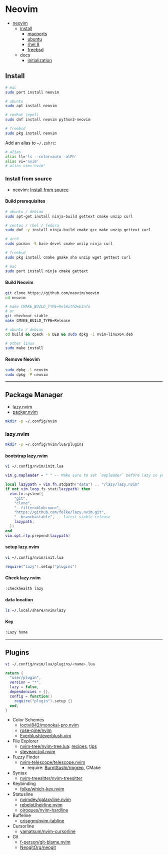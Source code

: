 # Neovim

- [neovim](https://github.com/neovim/neovim)
  - [install](https://github.com/neovim/neovim/wiki/Installing-Neovim)
    - [macports](https://github.com/neovim/neovim/wiki/Installing-Neovim#macports)
    - [ubuntu](https://github.com/neovim/neovim/wiki/Installing-Neovim#ubuntu)
    - [rhel 8](https://github.com/neovim/neovim/wiki/Installing-Neovim#centos-8--rhel-8)
    - [freebsd](https://github.com/neovim/neovim/wiki/Installing-Neovim#freebsd)
  - docs
    - [initialization](https://neovim.io/doc/user/starting.html#initialization)

## Install

```bash
# mac
sudo port install neovim

# ubuntu
sudo apt install neovim

# redhat (epel)
sudo dnf install neovim python3-neovim

# freebsd
sudo pkg install neovim
```

Add an alias to `~/.zshrc`:

```bash
# alias
alias ll='ls --color=auto -alFh'
alias vi='nvim'
# alias vim='nvim'
```

### Install from source

- neovim: [Install from source](https://github.com/neovim/neovim/wiki/Installing-Neovim#install-from-source)

#### Build prerequisites

```bash
# ubuntu / debian
sudo apt-get install ninja-build gettext cmake unzip curl

# centos / rhel / fedora
sudo dnf -y install ninja-build cmake gcc make unzip gettext curl

# arch
sudo pacman -S base-devel cmake unzip ninja curl

# freebsd
sudo pkg install cmake gmake sha unzip wget gettext curl

# mac
sudo port install ninja cmake gettext
```

#### Build Neovim

```bash
git clone https://github.com/neovim/neovim
cd neovim

# make CMAKE_BUILD_TYPE=RelWithDebInfo
# or
git checkout stable
make CMAKE_BUILD_TYPE=Release

# ubuntu / debian
cd build && cpack -G DEB && sudo dpkg -i nvim-linux64.deb

# other linux
sudo make install
```

#### Remove Neovim

```bash
sudo dpkg -l neovim
sudo dpkg -P neovim
```

---

## Package Manager

- [lazy.nvim](https://github.com/folke/lazy.nvim)
- [packer.nvim](https://github.com/wbthomason/packer.nvim)


```bash
mkdir -p ~/.config/nvim
```

### lazy.nvim

```bash
mkdir -p ~/.config/nvim/lua/plugins
```

#### bootstrap lazy.nvim

```bash
vi ~/.config/nvim/init.lua
```

```lua
vim.g.mapleader = " " -- Make sure to set `mapleader` before lazy so your mappings are correct

local lazypath = vim.fn.stdpath("data") .. "/lazy/lazy.nvim"
if not vim.loop.fs_stat(lazypath) then
  vim.fn.system({
    "git",
    "clone",
    "--filter=blob:none",
    "https://github.com/folke/lazy.nvim.git",
    "--branch=stable", -- latest stable release
    lazypath,
  })
end
vim.opt.rtp:prepend(lazypath)
```

#### setup lazy.nvim

```bash
vi ~/.config/nvim/init.lua
```

```lua
require("lazy").setup("plugins")
```

#### Check lazy.nvim

```bash
:checkhealth lazy
```

#### data location

```bash
ls ~/.local/share/nvim/lazy
```

#### Key

```bash
:Lazy home
```

---

## Plugins

```bash
vi ~/.config/nvim/lua/plugins/<name>.lua
```

```lua
return {
  "user/plugin",
  version = "*",
  lazy = false,
  dependencies = {},
  config = function()
    require("plugin").setup {}
  end,
}
```

- Color Schemes
  - [loctvl842/monokai-pro.nvim](https://github.com/loctvl842/monokai-pro.nvim)
  - [rose-pine/nvim](https://github.com/rose-pine/neovim)
  - [Everblush/everblush.vim](https://github.com/Everblush/everblush.vim)
- File Explorer
  - [nvim-tree/nvim-tree.lua](https://github.com/nvim-tree/nvim-tree.lua): [recipes](https://github.com/nvim-tree/nvim-tree.lua/wiki/Recipes), [tips](https://github.com/nvim-tree/nvim-tree.lua/wiki/Tips)
  - [stevearc/oil.nvim](https://github.com/stevearc/oil.nvim)
- Fuzzy Finder
  - [nvim-telescope/telescope.nvim](https://github.com/nvim-telescope/telescope.nvim)
    - require: [BurntSushi/ripgrep](https://github.com/BurntSushi/ripgrep), CMake
- Syntax
  - [nvim-treesitter/nvim-treesitter](https://github.com/nvim-treesitter/nvim-treesitter)
- Keybinding
  - [folke/which-key.nvim](https://github.com/folke/which-key.nvim)
- Statusline
  - [nvimdev/galaxyline.nvim](https://github.com/nvimdev/galaxyline.nvim)
  - [rebelot/heirline.nvim](https://github.com/rebelot/heirline.nvim)
  - [ojroques/nvim-hardline](https://github.com/ojroques/nvim-hardline)
- Buffeline
  - [crispgm/nvim-tabline](https://github.com/crispgm/nvim-tabline)
- Cursorline
  - [yamatsum/nvim-cursorline](https://github.com/yamatsum/nvim-cursorline)
- Git
  - [f-person/git-blame.nvim](https://github.com/f-person/git-blame.nvim)
  - [NeogitOrg/neogit](https://github.com/NeogitOrg/neogit)

